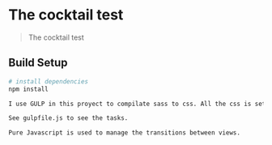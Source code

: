 # The cocktail test

> The cocktail test

## Build Setup

``` bash
# install dependencies
npm install

I use GULP in this proyect to compilate sass to css. All the css is setting in application.css file.

See gulpfile.js to see the tasks.

Pure Javascript is used to manage the transitions between views.